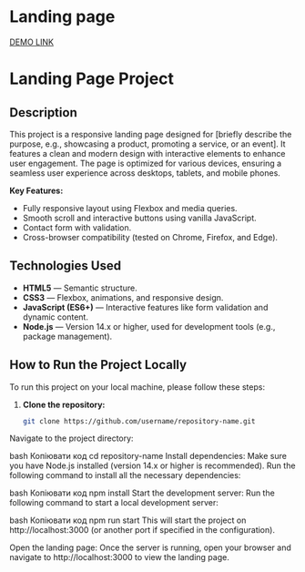 # Landing page

[DEMO LINK](https://indigo04.github.io/layout_landing-page/)

# Landing Page Project

## Description
This project is a responsive landing page designed for [briefly describe the purpose, e.g., showcasing a product, promoting a service, or an event]. It features a clean and modern design with interactive elements to enhance user engagement. The page is optimized for various devices, ensuring a seamless user experience across desktops, tablets, and mobile phones.

**Key Features:**
- Fully responsive layout using Flexbox and media queries.
- Smooth scroll and interactive buttons using vanilla JavaScript.
- Contact form with validation.
- Cross-browser compatibility (tested on Chrome, Firefox, and Edge).

## Technologies Used
- **HTML5** — Semantic structure.
- **CSS3** — Flexbox, animations, and responsive design.
- **JavaScript (ES6+)** — Interactive features like form validation and dynamic content.
- **Node.js** — Version 14.x or higher, used for development tools (e.g., package management).

## How to Run the Project Locally

To run this project on your local machine, please follow these steps:

1. **Clone the repository:**
   ```bash
   git clone https://github.com/username/repository-name.git
Navigate to the project directory:

bash
Копіювати код
cd repository-name
Install dependencies: Make sure you have Node.js installed (version 14.x or higher is recommended). Run the following command to install all the necessary dependencies:

bash
Копіювати код
npm install
Start the development server: Run the following command to start a local development server:

bash
Копіювати код
npm run start
This will start the project on http://localhost:3000 (or another port if specified in the configuration).

Open the landing page: Once the server is running, open your browser and navigate to http://localhost:3000 to view the landing page.
